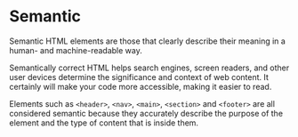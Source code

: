 # Semantic

Semantic HTML elements are those that clearly describe their meaning in a human- and machine-readable way. 

Semantically correct HTML helps search engines, screen readers, and other user devices determine the significance and context of web content. It certainly will make your code more accessible, making it easier to read.

Elements such as `<header>`, `<nav>`, `<main>`, `<section>` and `<footer>` are all considered semantic because they accurately describe the purpose of the element and the type of content that is inside them.